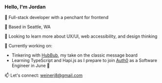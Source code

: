 ### Hello, I'm Jordan

:wave: Full-stack developer with a penchant for frontend <br />

:evergreen_tree: Based in Seattle, WA <br />

:eyes: Looking to learn more about UX/UI, web accessibility, and design thinking <br />

:hatching_chick: Currently working on:
* Tinkering with [HubBub](https://github.com/jnweiner/HubBub), my take on the classic message board
* Learning TypeScript and Hapi.js as I prepare to join [Auth0](https://auth0.com/) as a Software Engineer in June 🎉

:mailbox: Let's connect: weinerj8@gmail.com <br />



<!--
**jnweiner/jnweiner** is a ✨ _special_ ✨ repository because its `README.md` (this file) appears on your GitHub profile.

Here are some ideas to get you started:

- 🔭 I’m currently working on ...
- 🌱 I’m currently learning ...
- 👯 I’m looking to collaborate on ...
- 🤔 I’m looking for help with ...
- 💬 Ask me about ...
- 📫 How to reach me: ...
- 😄 Pronouns: ...
- ⚡ Fun fact: ...
-->
